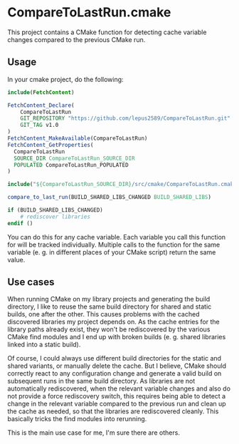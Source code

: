 # CompareToLastRun.cmake #

This project contains a CMake function for detecting cache variable changes
compared to the previous CMake run.

## Usage ##

In your cmake project, do the following:

```cmake
include(FetchContent)

FetchContent_Declare(
    CompareToLastRun
    GIT_REPOSITORY "https://github.com/lepus2589/CompareToLastRun.git"
    GIT_TAG v1.0
)
FetchContent_MakeAvailable(CompareToLastRun)
FetchContent_GetProperties(
  CompareToLastRun
  SOURCE_DIR CompareToLastRun_SOURCE_DIR
  POPULATED CompareToLastRun_POPULATED
)

include("${CompareToLastRun_SOURCE_DIR}/src/cmake/CompareToLastRun.cmake")

compare_to_last_run(BUILD_SHARED_LIBS_CHANGED BUILD_SHARED_LIBS)

if (BUILD_SHARED_LIBS_CHANGED)
    # rediscover libraries
endif ()
```

You can do this for any cache variable. Each variable you call this function
for will be tracked individually. Multiple calls to the function for the same
variable (e. g. in different places of your CMake script) return the same value.

## Use cases ##

When running CMake on my library projects and generating the build directory, I
like to reuse the same build directory for shared and static builds, one after
the other. This causes problems with the cached discovered libraries my project
depends on. As the cache entries for the library paths already exist, they won't
be rediscovered by the various CMake find modules and I end up with broken
builds (e. g. shared libraries linked into a static build).

Of course, I could always use different build directories for the static and
shared variants, or manually delete the cache. But I believe, CMake should
correctly react to any configuration change and generate a valid build on
subsequent runs in the same build directory. As libraries are not automatically
rediscovered, when the relevant variable changes and also do not provide a force
rediscovery switch, this requires being able to detect a change in the relevant
variable compared to the previous run and clean up the cache as needed, so that
the libraries are rediscovered cleanly. This basically tricks the find modules
into rerunning.

This is the main use case for me, I'm sure there are others.
